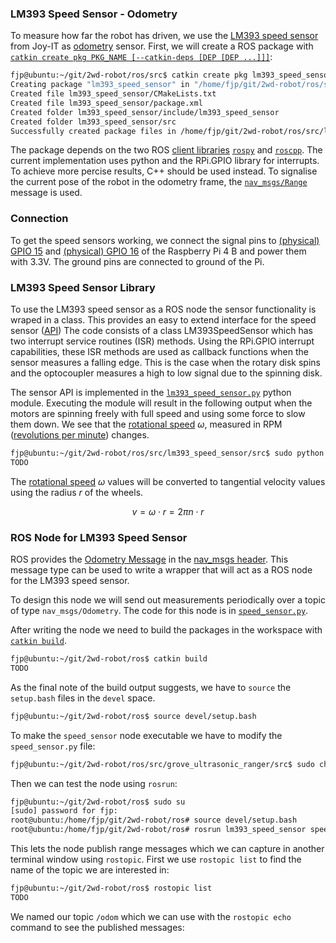 ### LM393 Speed Sensor - Odometry

To measure how far the robot has driven, we use the [LM393 speed sensor](https://joy-it.net/en/products/SEN-Speed) from Joy-IT as [odometry](https://en.wikipedia.org/wiki/Odometry) sensor. 
First, we will create a ROS package with [`catkin create pkg PKG_NAME [--catkin-deps [DEP [DEP ...]]]`](https://catkin-tools.readthedocs.io/en/latest/verbs/catkin_create.html#catkin-create-pkg):

```bash
fjp@ubuntu:~/git/2wd-robot/ros/src$ catkin create pkg lm393_speed_sensor --catkin-deps rospy roscpp nav_msgs
Creating package "lm393_speed_sensor" in "/home/fjp/git/2wd-robot/ros/src"...
Created file lm393_speed_sensor/CMakeLists.txt
Created file lm393_speed_sensor/package.xml
Created folder lm393_speed_sensor/include/lm393_speed_sensor
Created folder lm393_speed_sensor/src
Successfully created package files in /home/fjp/git/2wd-robot/ros/src/lm393_speed_sensor.
```

The package depends on the two ROS [client libraries](http://wiki.ros.org/Client%20Libraries) [`rospy`](http://wiki.ros.org/rospy) and [`roscpp`](http://wiki.ros.org/roscpp). The current implementation uses python and the RPi.GPIO library for interrupts. To achieve more percise results, C++ should be used instead. 
To signalise the current pose of the robot in the odometry frame, the [`nav_msgs/Range`](http://docs.ros.org/melodic/api/sensor_msgs/html/msg/Range.html) message is used.

### Connection

To get the speed sensors working, we connect the signal pins to [(physical) GPIO 15](https://pinout.xyz/pinout/pin15_gpio22#) and [(physical) GPIO 16](https://pinout.xyz/pinout/pin16_gpio23#) of the Raspberry Pi 4 B and power them with 3.3V. The ground pins are connected to ground of the Pi.

### LM393 Speed Sensor Library

To use the LM393 speed sensor as a ROS node the sensor functionality is wraped in a class.
This provides an easy to extend interface for the speed sensor ([API](https://en.wikipedia.org/wiki/Application_programming_interface))
The code consists of a class LM393SpeedSensor which has two interrupt service routines (ISR) methods.
Using the RPi.GPIO interrupt capabilities, these ISR methods are used as callback functions when the sensor measures a falling
edge. This is the case when the rotary disk spins and the optocoupler measures a high to low signal due to the spinning disk. 

The sensor API is implemented in the [`lm393_speed_sensor.py`](https://github.com/fjp/2wd-robot/blob/master/ros/src/lm393_speed_sensor/src/lm393_speed_sensor.py) python module. Executing the module will result in the following output when the motors are spinning freely with full speed and using some force to slow them down. We see that the [rotational speed](https://en.wikipedia.org/wiki/Rotational_speed) $\omega$, measured in RPM ([revolutions per minute](https://en.wikipedia.org/wiki/Revolutions_per_minute)) changes.

```bash
fjp@ubuntu:~/git/2wd-robot/ros/src/lm393_speed_sensor/src$ sudo python lm393_speed_sensor.py
TODO
```

The [rotational speed](https://en.wikipedia.org/wiki/Rotational_speed) $\omega$ values will be converted to tangential velocity values using the radius $r$ of the wheels.

$$
v = \omega \cdot r = 2 \pi n \cdot r
$$

### ROS Node for LM393 Speed Sensor

ROS provides the [Odometry Message](http://docs.ros.org/api/nav_msgs/html/msg/Odometry.html) in the 
[nav_msgs header](https://wiki.ros.org/sensor_msgs). 
This message type can be used to write a wrapper that will act as a ROS node for the LM393 speed sensor.

To design this node we will send out measurements periodically over a topic of type `nav_msgs/Odometry`.
The code for this node is in [`speed_sensor.py`](https://github.com/fjp/2wd-robot/blob/master/ros/src/lm393_speed_sensor/src/speed_sensor.py).


After writing the node we need to build the packages in the workspace with [`catkin build`](https://catkin-tools.readthedocs.io/en/latest/verbs/catkin_build.html).

```bash
fjp@ubuntu:~/git/2wd-robot/ros$ catkin build
TODO
```

As the final note of the build output suggests, we have to `source` the `setup.bash` files in the `devel` space.

```bash
fjp@ubuntu:~/git/2wd-robot/ros$ source devel/setup.bash
```

To make the `speed_sensor` node executable we have to modify the `speed_sensor.py` file:

```bash
fjp@ubuntu:~/git/2wd-robot/ros/src/grove_ultrasonic_ranger/src$ sudo chmod a+x speed_sensor.py
```

Then we can test the node using `rosrun`:

```bash
fjp@ubuntu:~/git/2wd-robot/ros$ sudo su
[sudo] password for fjp:
root@ubuntu:/home/fjp/git/2wd-robot/ros# source devel/setup.bash 
root@ubuntu:/home/fjp/git/2wd-robot/ros# rosrun lm393_speed_sensor speed_sensor.py 
```

This lets the node publish range messages which we can capture in another terminal window using `rostopic`.
First we use `rostopic list` to find the name of the topic we are interested in:

```bash
fjp@ubuntu:~/git/2wd-robot/ros$ rostopic list
TODO
```

We named our topic `/odom` which we can use with the `rostopic echo` command to see the published messages:


